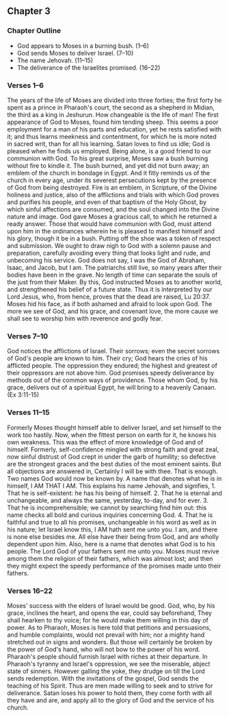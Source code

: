 ## Chapter 3

### Chapter Outline

- God appears to Moses in a burning bush. (1–6)
- God sends Moses to deliver Israel. (7–10)
- The name Jehovah. (11–15)
- The deliverance of the Israelites promised. (16–22)

### Verses 1–6

The years of the life of Moses are divided into three forties; the first forty he spent as a prince in Pharaoh's court, the second as a shepherd in Midian, the third as a king in Jeshurun. How changeable is the life of man! The first appearance of God to Moses, found him tending sheep. This seems a poor employment for a man of his parts and education, yet he rests satisfied with it; and thus learns meekness and contentment, for which he is more noted in sacred writ, than for all his learning. Satan loves to find us idle; God is pleased when he finds us employed. Being alone, is a good friend to our communion with God. To his great surprise, Moses saw a bush burning without fire to kindle it. The bush burned, and yet did not burn away; an emblem of the church in bondage in Egypt. And it fitly reminds us of the church in every age, under its severest persecutions kept by the presence of God from being destroyed. Fire is an emblem, in Scripture, of the Divine holiness and justice, also of the afflictions and trials with which God proves and purifies his people, and even of that baptism of the Holy Ghost, by which sinful affections are consumed, and the soul changed into the Divine nature and image. God gave Moses a gracious call, to which he returned a ready answer. Those that would have communion with God, must attend upon him in the ordinances wherein he is pleased to manifest himself and his glory, though it be in a bush. Putting off the shoe was a token of respect and submission. We ought to draw nigh to God with a solemn pause and preparation, carefully avoiding every thing that looks light and rude, and unbecoming his service. God does not say, I was the God of Abraham, Isaac, and Jacob, but I am. The patriarchs still live, so many years after their bodies have been in the grave. No length of time can separate the souls of the just from their Maker. By this, God instructed Moses as to another world, and strengthened his belief of a future state. Thus it is interpreted by our Lord Jesus, who, from hence, proves that the dead are raised, Lu 20:37. Moses hid his face, as if both ashamed and afraid to look upon God. The more we see of God, and his grace, and covenant love, the more cause we shall see to worship him with reverence and godly fear.

### Verses 7–10

God notices the afflictions of Israel. Their sorrows; even the secret sorrows of God's people are known to him. Their cry; God hears the cries of his afflicted people. The oppression they endured; the highest and greatest of their oppressors are not above him. God promises speedy deliverance by methods out of the common ways of providence. Those whom God, by his grace, delivers out of a spiritual Egypt, he will bring to a heavenly Canaan. (Ex 3:11-15)

### Verses 11–15

Formerly Moses thought himself able to deliver Israel, and set himself to the work too hastily. Now, when the fittest person on earth for it, he knows his own weakness. This was the effect of more knowledge of God and of himself. Formerly, self-confidence mingled with strong faith and great zeal, now sinful distrust of God crept in under the garb of humility; so defective are the strongest graces and the best duties of the most eminent saints. But all objections are answered in, Certainly I will be with thee. That is enough. Two names God would now be known by. A name that denotes what he is in himself, I AM THAT I AM. This explains his name Jehovah, and signifies, 1. That he is self-existent: he has his being of himself. 2. That he is eternal and unchangeable, and always the same, yesterday, to-day, and for ever. 3. That he is incomprehensible; we cannot by searching find him out: this name checks all bold and curious inquiries concerning God. 4. That he is faithful and true to all his promises, unchangeable in his word as well as in his nature; let Israel know this, I AM hath sent me unto you. I am, and there is none else besides me. All else have their being from God, and are wholly dependent upon him. Also, here is a name that denotes what God is to his people. The Lord God of your fathers sent me unto you. Moses must revive among them the religion of their fathers, which was almost lost; and then they might expect the speedy performance of the promises made unto their fathers.

### Verses 16–22

Moses' success with the elders of Israel would be good. God, who, by his grace, inclines the heart, and opens the ear, could say beforehand, They shall hearken to thy voice; for he would make them willing in this day of power. As to Pharaoh, Moses is here told that petitions and persuasions, and humble complaints, would not prevail with him; nor a mighty hand stretched out in signs and wonders. But those will certainly be broken by the power of God's hand, who will not bow to the power of his word. Pharaoh's people should furnish Israel with riches at their departure. In Pharaoh's tyranny and Israel's oppression, we see the miserable, abject state of sinners. However galling the yoke, they drudge on till the Lord sends redemption. With the invitations of the gospel, God sends the teaching of his Spirit. Thus are men made willing to seek and to strive for deliverance. Satan loses his power to hold them, they come forth with all they have and are, and apply all to the glory of God and the service of his church.

